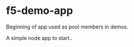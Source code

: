 # f5-demo-app

Beginning of app used as pool members in demos. 

A simple node app to start..    


